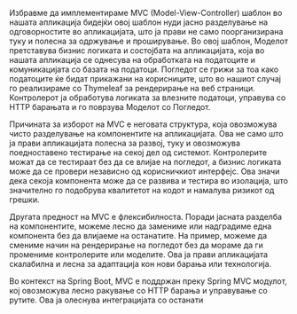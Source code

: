 Избравме да имплементираме MVC (Model-View-Controller) шаблон во нашата апликација бидејќи овој шаблон нуди јасно разделување на одговорностите во апликацијата, што ја прави не само поорганизирана туку и полесна за одржување и проширување. Во овој шаблон, Моделот претставува бизнис логиката и состојбата на апликацијата, која во нашата апликација се однесува на обработката на податоците и комуникацијата со базата на податоци. Погледот се грижи за тоа како податоците ќе бидат прикажани на корисниците, што во нашиот случај го реализираме со Thymeleaf за рендерирање на веб страници. Контролерот ја обработува логиката за влезните податоци, управува со HTTP барањата и го поврзува Моделот со Погледот.

Причината за изборот на MVC е неговата структура, која овозможува чисто разделување на компонентите на апликацијата. Ова не само што ја прави апликацијата полесна за развој, туку и овозможува поедноставено тестирање на секој дел од системот. Контролерите можат да се тестираат без да се влијае на погледот, а бизнис логиката може да се провери независно од корисничкиот интерфејс. Ова значи дека секоја компонента може да се развива и тестира во изолација, што значително го подобрува квалитетот на кодот и намалува ризикот од грешки.

Другата предност на MVC е флексибилноста. Поради јасната разделба на компонентите, можеме лесно да замениме или надградиме една компонента без да влијаеме на останатите. На пример, можеме да смениме начин на рендерирање на погледот без да мораме да ги промениме контролерите или моделите. Ова ја прави апликацијата скалабилна и лесна за адаптација кон нови барања или технологија.

Во контекст на Spring Boot, MVC е поддржан преку Spring MVC модулот, кој овозможува лесно ракување со HTTP барања и управување со рутите. Ова ја олеснува интеграцијата со останати